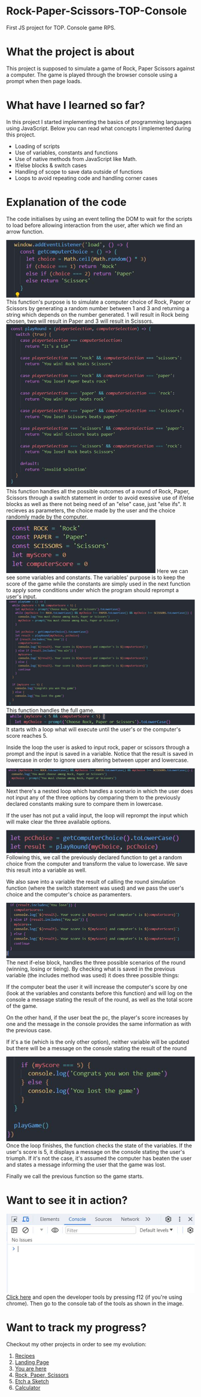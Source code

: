# Rock-Paper-Scissors-TOP-Console

First JS project for TOP. Console game RPS.

# What the project is about

This project is supposed to simulate a game of Rock, Paper Scissors against a computer.
The game is played through the browser console using a prompt when then page loads.

# What have I learned so far?

In this project I started implementing the basics of programming languages using JavaScript.
Below you can read what concepts I implemented during this project.

<ul>
  <li>Loading of scripts</li>
  <li>Use of variables, constants and functions</li>
  <li>Use of native methods from JavaScript like Math.</li>
  <li>If/else blocks & switch cases</li>
  <li>Handling of scope to save data outside of functions</li>
  <li>Loops to avoid repeating code and handling corner cases</li>
</ul>

# Explanation of the code

The code initialises by using an event telling the DOM to wait for the scripts to load before allowing interaction from the user, after which we find an arrow function.

<img src="./docs-images/Computer-choice-function.JPG" alt="A function to select a random choice made by a pc">
This function's purpose is to simulate a computer choice of Rock, Paper or Scissors by generating a random number between 1 and 3 and returning a string which depends on the number generated.
1 will result in Rock being chosen, two will result in Paper and 3 will result in Scissors.

<img src="./docs-images/Round-result-function.JPG" alt="A function to handle possible results in a game of Rock, Paper, Scissors">
This function handles all the possible outcomes of a round of Rock, Paper, Scissors through a switch statement in order to avoid exessive use of if/else blocks as well as there not being need of an "else" case, just "else ifs". It recieves as parameters, the choice made by the user and the choice randomly made by the computer.

<img src="./docs-images/Variables-and-constants.JPG" alt="A group of variables and constants to save information to be used elsewhere">
Here we can see some variables and constants. The variables' purpose is to keep the score of the game while the constants are simply used in the next function to apply some conditions under which the program should reprompt a user's input.

<img src="./docs-images/Full-game-function.JPG" alt="A function to simulate a full game of Rock, Paper, Scissors">
This function handles the full game.

<img src="./docs-images/Initial-loop.JPG" alt="A while loop that will execute when either player reaches a score of five">
It starts with a loop what will execute until the user's or the computer's score reaches 5.

Inside the loop the user is asked to input rock, paper or scissors through a prompt and the input is saved in a variable. Notice that the result is saved in lowercase in order to ignore users altering between upper and lowercase.

<img src="./docs-images/Nested-loop.JPG" alt="A nested while loop that handles the user not choosing an available option">
Next there's a nested loop which handles a scenario in which the user does not input any of the three options by comparing them to the previously declared constants making sure to compare them in lowercase.

If the user has not put a valid input, the loop will reprompt the input which will make clear the three available options.

<img src="./docs-images/Pc-choice-and-round-result.JPG" alt="Code displaying the computer's choice and the result of the round being saved into variables by calling previously declared function">
Following this, we call the previously declared function to get a random choice from the computer and transform the value to lowercase. We save this result into a variable as well.

We also save into a variable the result of calling the round simulation function (where the switch statement was used) and we pass the user's choice and the computer's choice as paramenters.

<img src="./docs-images/Result-of-round-if-else.JPG" alt="An if-else block to handle winning, losing or tieing the round">
The next if-else block, handles the three possible scenarios of the round (winning, losing or tieing). By checking what is saved in the previous variable (the includes method was used) it does three possible things:

If the computer beat the user it will increase the computer's score by one (look at the variables and constants before this function) and will log on the console a message stating the result of the round, as well as the total score of the game.

On the other hand, if the user beat the pc, the player's score increases by one and the message in the console provides the same information as with the previous case.

If it's a tie (which is the only other option), neither variable will be updated but there will be a message on the console stating the result of the round

<img src="./docs-images/End of Code.JPG" alt="The last piece of the code to show how the program tells the user the game's state">
Once the loop finishes, the function checks the state of the variables. If the user's score is 5, it displays a message on the console stating the user's triumph. If it's not the case, it's assumed the computer has beaten the user and states a message informing the user that the game was lost.

Finally we call the previous function so the game starts.

# Want to see it in action?

<img src="./docs-images/Console.JPG" alt="How to check the console">
<a href="https://hroglardev.github.io/Rock-Paper-Scissors-TOP-Console/" target="_blank">Click here</a> and open the developer tools by pressing f12 (if you're using chrome). Then go to the console tab of the tools as shown in the image.

# Want to track my progress?

Checkout my other projects in order to see my evolution:

<ol>
  <li><a href="https://github.com/hroglardev/odin-recipes" target="_blank">Recipes</a></li>
  <li><a href="https://github.com/hroglardev/Odin-landing-page" target="_blank">Landing Page</a></li>
  <li><a href="https://github.com/hroglardev/Rock-Paper-Scissors-TOP-Console" target="_blank">You are here</a></li>
  <li><a href="https://github.com/hroglardev/Rock-Paper-Scissors-TOP" target="_blank">Rock, Paper, Scissors</a></li>
  <li><a href="https://github.com/hroglardev/Etch-a-Sketch" target="_blank">Etch a Sketch</a></li>
  <li><a href="https://github.com/hroglardev/Calculator" target="_blank">Calculator</a></li>
</ol>
